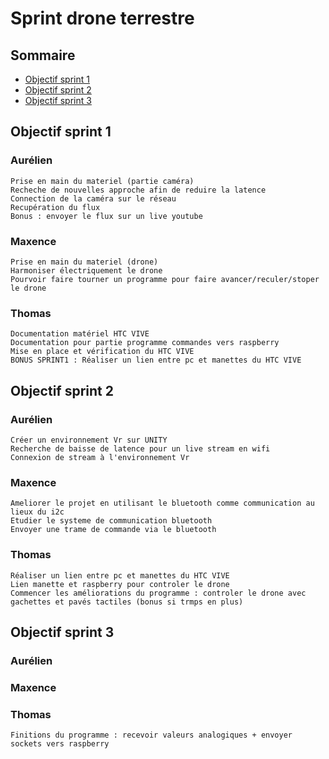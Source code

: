 # Sprint drone terrestre

## Sommaire

* [Objectif sprint 1](#sprint1)
* [Objectif sprint 2](#sprint2)
* [Objectif sprint 3](#sprint3)

<a name="sprint1"></a>
## Objectif sprint 1

### Aurélien

    Prise en main du materiel (partie caméra)
    Recheche de nouvelles approche afin de reduire la latence
    Connection de la caméra sur le réseau
    Recupération du flux
    Bonus : envoyer le flux sur un live youtube

### Maxence

    Prise en main du materiel (drone)
    Harmoniser électriquement le drone
    Pourvoir faire tourner un programme pour faire avancer/reculer/stoper le drone 

### Thomas

    Documentation matériel HTC VIVE
    Documentation pour partie programme commandes vers raspberry
    Mise en place et vérification du HTC VIVE
    BONUS SPRINT1 : Réaliser un lien entre pc et manettes du HTC VIVE


<a name="sprint2"></a>
## Objectif sprint 2

### Aurélien

    Créer un environnement Vr sur UNITY
    Recherche de baisse de latence pour un live stream en wifi
    Connexion de stream à l'environnement Vr

### Maxence
    
    Ameliorer le projet en utilisant le bluetooth comme communication au lieux du i2c
    Etudier le systeme de communication bluetooth
    Envoyer une trame de commande via le bluetooth 

### Thomas

    Réaliser un lien entre pc et manettes du HTC VIVE
    Lien manette et raspberry pour controler le drone 
    Commencer les améliorations du programme : controler le drone avec gachettes et pavés tactiles (bonus si trmps en plus)

<a name="sprint3"></a>
## Objectif sprint 3

### Aurélien



### Maxence



### Thomas
    Finitions du programme : recevoir valeurs analogiques + envoyer sockets vers raspberry

